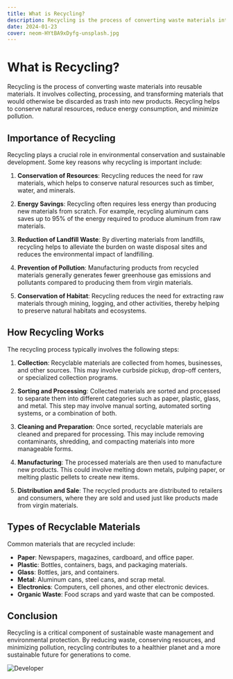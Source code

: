 ```yaml
---
title: What is Recycling?
description: Recycling is the process of converting waste materials into reusable materials.
date: 2024-01-23
cover: neom-HYtBA9xDyfg-unsplash.jpg
---
```


# What is Recycling?

Recycling is the process of converting waste materials into reusable materials. It involves collecting, processing, and transforming materials that would otherwise be discarded as trash into new products. Recycling helps to conserve natural resources, reduce energy consumption, and minimize pollution.

## Importance of Recycling

Recycling plays a crucial role in environmental conservation and sustainable development. Some key reasons why recycling is important include:

1. **Conservation of Resources**: Recycling reduces the need for raw materials, which helps to conserve natural resources such as timber, water, and minerals.

2. **Energy Savings**: Recycling often requires less energy than producing new materials from scratch. For example, recycling aluminum cans saves up to 95% of the energy required to produce aluminum from raw materials.

3. **Reduction of Landfill Waste**: By diverting materials from landfills, recycling helps to alleviate the burden on waste disposal sites and reduces the environmental impact of landfilling.

4. **Prevention of Pollution**: Manufacturing products from recycled materials generally generates fewer greenhouse gas emissions and pollutants compared to producing them from virgin materials.

5. **Conservation of Habitat**: Recycling reduces the need for extracting raw materials through mining, logging, and other activities, thereby helping to preserve natural habitats and ecosystems.

## How Recycling Works

The recycling process typically involves the following steps:

1. **Collection**: Recyclable materials are collected from homes, businesses, and other sources. This may involve curbside pickup, drop-off centers, or specialized collection programs.

2. **Sorting and Processing**: Collected materials are sorted and processed to separate them into different categories such as paper, plastic, glass, and metal. This step may involve manual sorting, automated sorting systems, or a combination of both.

3. **Cleaning and Preparation**: Once sorted, recyclable materials are cleaned and prepared for processing. This may include removing contaminants, shredding, and compacting materials into more manageable forms.

4. **Manufacturing**: The processed materials are then used to manufacture new products. This could involve melting down metals, pulping paper, or melting plastic pellets to create new items.

5. **Distribution and Sale**: The recycled products are distributed to retailers and consumers, where they are sold and used just like products made from virgin materials.

## Types of Recyclable Materials

Common materials that are recycled include:

- **Paper**: Newspapers, magazines, cardboard, and office paper.
- **Plastic**: Bottles, containers, bags, and packaging materials.
- **Glass**: Bottles, jars, and containers.
- **Metal**: Aluminum cans, steel cans, and scrap metal.
- **Electronics**: Computers, cell phones, and other electronic devices.
- **Organic Waste**: Food scraps and yard waste that can be composted.

## Conclusion

Recycling is a critical component of sustainable waste management and environmental protection. By reducing waste, conserving resources, and minimizing pollution, recycling contributes to a healthier planet and a more sustainable future for generations to come.

![Developer](/images/posts/neom-HYtBA9xDyfg-unsplash.jpg)

